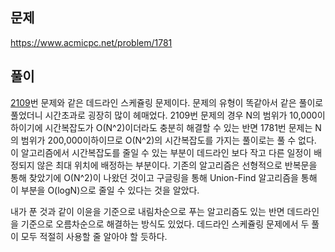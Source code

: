 ## 문제
<https://www.acmicpc.net/problem/1781>

## 풀이
[2109](https://velog.io/@bon0057/CC-%EB%B0%B1%EC%A4%80-2109%EB%B2%88-%EC%88%9C%ED%9A%8C%EA%B0%95%EC%97%B0)번 문제와 같은 데드라인 스케쥴링 문제이다. 문제의 유형이 똑같아서 같은 풀이로 풀었더니 시간초과로 굉장히 많이 헤매었다. 2109번 문제의 경우 N의 범위가 10,000이하이기에 시간복잡도가 O(N^2)이더라도 충분히 해결할 수 있는 반면 1781번 문제는 N의 범위가 200,000이하이므로 O(N^2)의 시간복잡도를 가지는 풀이로는 풀 수 없다. 이 알고리즘에서 시간복잡도를 줄일 수 있는 부분이 데드라인 보다 작고 다른 일정이 배정되지 않은 최대 위치에 배정하는 부분이다. 기존의 알고리즘은 선형적으로 반복문을 통해 찾았기에 O(N^2)이 나왔던 것이고 구글링을 통해 Union-Find 알고리즘을 통해 이 부분을 O(logN)으로 줄일 수 있다는 것을 알았다.

내가 푼 것과 같이 이윤을 기준으로 내림차순으로 푸는 알고리즘도 있는 반면 데드라인을 기준으로 오름차순으로 해결하는 방식도 있었다. 데드라인 스케쥴링 문제에서 두 풀이 모두 적절히 사용할 줄 알아야 할 듯하다.

